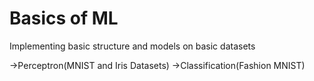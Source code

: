 # Basics of ML
Implementing basic structure and models on basic datasets

->Perceptron(MNIST and Iris Datasets)
->Classification(Fashion MNIST)
